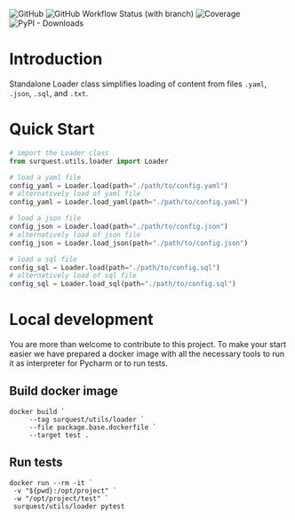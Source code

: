 ![GitHub](https://img.shields.io/github/license/surquest/python-utils-loader?style=flat-square)
![GitHub Workflow Status (with branch)](https://img.shields.io/github/actions/workflow/status/surquest/python-utils-loader/package-python.yml?branch=main&style=flat-square)
![Coverage](https://img.shields.io/endpoint?url=https://gist.githubusercontent.com/surquest/6e25c317000917840152a5e702e71963/raw/python-utils-loader.json&style=flat-square)
![PyPI - Downloads](https://img.shields.io/pypi/dm/surquest-utils-loader?style=flat-square)



# Introduction

Standalone Loader class simplifies loading of content from files `.yaml`, `.json`, `.sql`, and `.txt`.

# Quick Start

```python
# import the Loader class
from surquest.utils.loader import Loader

# load a yaml file
config_yaml = Loader.load(path="./path/to/config.yaml")
# alternatively load of yaml file
config_yaml = Loader.load_yaml(path="./path/to/config.yaml")

# load a json file
config_json = Loader.load(path="./path/to/config.json")
# alternatively load of json file
config_json = Loader.load_json(path="./path/to/config.json")

# load a sql file
config_sql = Loader.load(path="./path/to/config.sql")
# alternatively load of sql file
config_sql = Loader.load_sql(path="./path/to/config.sql")
```

# Local development

You are more than welcome to contribute to this project. To make your start easier we have prepared a docker image with all the necessary tools to run it as interpreter for Pycharm or to run tests.


## Build docker image
```
docker build `
     --tag surquest/utils/loader `
     --file package.base.dockerfile `
     --target test .
```

## Run tests
```
docker run --rm -it `
 -v "${pwd}:/opt/project" `
 -w "/opt/project/test" `
 surquest/utils/loader pytest
```
